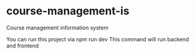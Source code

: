 # course-management-is
Course management information system

You can run this project via npm run dev
This command will run backend and frontend
